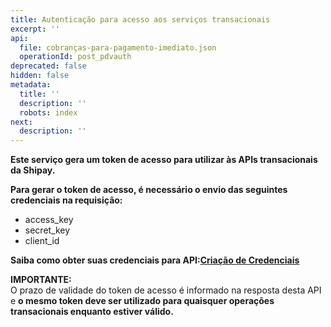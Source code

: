 ```yaml
---
title: Autenticação para acesso aos serviços transacionais
excerpt: ''
api:
  file: cobranças-para-pagamento-imediato.json
  operationId: post_pdvauth
deprecated: false
hidden: false
metadata:
  title: ''
  description: ''
  robots: index
next:
  description: ''
---
```

**Este serviço gera um token de acesso para utilizar às APIs transacionais da Shipay.**

**Para gerar o token de acesso, é necessário o envio das seguintes credenciais na requisição:**

* access\_key
* secret\_key
* client\_id

**Saiba como obter suas credenciais para API:[Criação de Credenciais](https://docs.shipay.com.br/cadastro.html)**

**IMPORTANTE:**\
O prazo de validade do token de acesso é informado na resposta desta API e **o mesmo token deve ser utilizado para quaisquer operações transacionais enquanto estiver válido.**